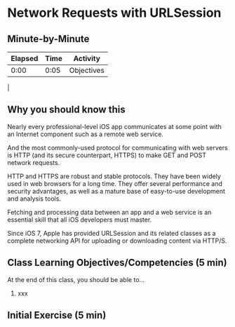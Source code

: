# Network Requests with URLSession

## Minute-by-Minute

| **Elapsed** | **Time**  | **Activity**                        |
| ----------- | --------- | ----------------------------------- |
| 0:00        | 0:05      | Objectives                          |
|

## Why you should know this

Nearly every professional-level iOS app communicates at some point with an Internet component such as a remote web service.

And the most commonly-used protocol for communicating with web servers is HTTP (and its secure counterpart, HTTPS) to make GET and POST network requests.

HTTP and HTTPS are robust and stable protocols. They have been widely used in web browsers for a long time. They offer several performance and security advantages, as well as a mature base of easy-to-use development and analysis tools.

Fetching and processing data between an app and a web service is an essential skill that all iOS developers must master.

Since iOS 7, Apple has provided URLSession and its related classes as a complete networking API for uploading or downloading content via HTTP/S.

## Class Learning Objectives/Competencies (5 min)
At the end of this class, you should be able to...

1. xxx

## Initial Exercise (5 min)

